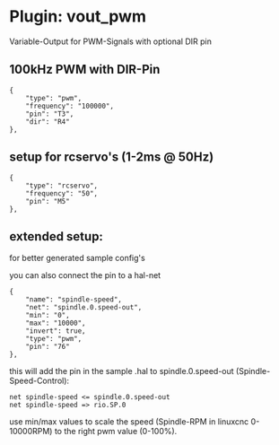 # Plugin: vout_pwm

Variable-Output for PWM-Signals with optional DIR pin

## 100kHz PWM with DIR-Pin

```
{
    "type": "pwm",
    "frequency": "100000",
    "pin": "T3",
    "dir": "R4"
},
```

## setup for rcservo's (1-2ms @ 50Hz)

```
{
    "type": "rcservo",
    "frequency": "50",
    "pin": "M5"
},
```

##  extended setup:

for better generated sample config's

you can also connect the pin to a hal-net

```
{
    "name": "spindle-speed",
    "net": "spindle.0.speed-out",
    "min": "0",
    "max": "10000",
    "invert": true,
    "type": "pwm",
    "pin": "76"
},
```

this will add the pin in the sample .hal to spindle.0.speed-out (Spindle-Speed-Control):

```
net spindle-speed <= spindle.0.speed-out
net spindle-speed => rio.SP.0
```

use min/max values to scale the speed (Spindle-RPM in linuxcnc 0-10000RPM) to the right pwm value (0-100%).


